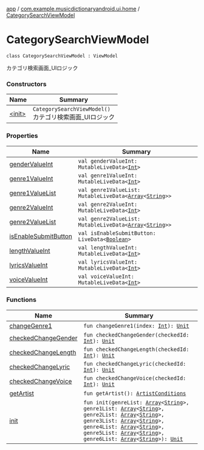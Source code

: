 [app](../../index.md) / [com.example.musicdictionaryandroid.ui.home](../index.md) / [CategorySearchViewModel](./index.md)

# CategorySearchViewModel

`class CategorySearchViewModel : ViewModel`

カテゴリ検索画面_UIロジック

### Constructors

| Name | Summary |
|---|---|
| [&lt;init&gt;](-init-.md) | `CategorySearchViewModel()`<br>カテゴリ検索画面_UIロジック |

### Properties

| Name | Summary |
|---|---|
| [genderValueInt](gender-value-int.md) | `val genderValueInt: MutableLiveData<`[`Int`](https://kotlinlang.org/api/latest/jvm/stdlib/kotlin/-int/index.html)`>` |
| [genre1ValueInt](genre1-value-int.md) | `val genre1ValueInt: MutableLiveData<`[`Int`](https://kotlinlang.org/api/latest/jvm/stdlib/kotlin/-int/index.html)`>` |
| [genre1ValueList](genre1-value-list.md) | `val genre1ValueList: MutableLiveData<`[`Array`](https://kotlinlang.org/api/latest/jvm/stdlib/kotlin/-array/index.html)`<`[`String`](https://kotlinlang.org/api/latest/jvm/stdlib/kotlin/-string/index.html)`>>` |
| [genre2ValueInt](genre2-value-int.md) | `val genre2ValueInt: MutableLiveData<`[`Int`](https://kotlinlang.org/api/latest/jvm/stdlib/kotlin/-int/index.html)`>` |
| [genre2ValueList](genre2-value-list.md) | `val genre2ValueList: MutableLiveData<`[`Array`](https://kotlinlang.org/api/latest/jvm/stdlib/kotlin/-array/index.html)`<`[`String`](https://kotlinlang.org/api/latest/jvm/stdlib/kotlin/-string/index.html)`>>` |
| [isEnableSubmitButton](is-enable-submit-button.md) | `val isEnableSubmitButton: LiveData<`[`Boolean`](https://kotlinlang.org/api/latest/jvm/stdlib/kotlin/-boolean/index.html)`>` |
| [lengthValueInt](length-value-int.md) | `val lengthValueInt: MutableLiveData<`[`Int`](https://kotlinlang.org/api/latest/jvm/stdlib/kotlin/-int/index.html)`>` |
| [lyricsValueInt](lyrics-value-int.md) | `val lyricsValueInt: MutableLiveData<`[`Int`](https://kotlinlang.org/api/latest/jvm/stdlib/kotlin/-int/index.html)`>` |
| [voiceValueInt](voice-value-int.md) | `val voiceValueInt: MutableLiveData<`[`Int`](https://kotlinlang.org/api/latest/jvm/stdlib/kotlin/-int/index.html)`>` |

### Functions

| Name | Summary |
|---|---|
| [changeGenre1](change-genre1.md) | `fun changeGenre1(index: `[`Int`](https://kotlinlang.org/api/latest/jvm/stdlib/kotlin/-int/index.html)`): `[`Unit`](https://kotlinlang.org/api/latest/jvm/stdlib/kotlin/-unit/index.html) |
| [checkedChangeGender](checked-change-gender.md) | `fun checkedChangeGender(checkedId: `[`Int`](https://kotlinlang.org/api/latest/jvm/stdlib/kotlin/-int/index.html)`): `[`Unit`](https://kotlinlang.org/api/latest/jvm/stdlib/kotlin/-unit/index.html) |
| [checkedChangeLength](checked-change-length.md) | `fun checkedChangeLength(checkedId: `[`Int`](https://kotlinlang.org/api/latest/jvm/stdlib/kotlin/-int/index.html)`): `[`Unit`](https://kotlinlang.org/api/latest/jvm/stdlib/kotlin/-unit/index.html) |
| [checkedChangeLyric](checked-change-lyric.md) | `fun checkedChangeLyric(checkedId: `[`Int`](https://kotlinlang.org/api/latest/jvm/stdlib/kotlin/-int/index.html)`): `[`Unit`](https://kotlinlang.org/api/latest/jvm/stdlib/kotlin/-unit/index.html) |
| [checkedChangeVoice](checked-change-voice.md) | `fun checkedChangeVoice(checkedId: `[`Int`](https://kotlinlang.org/api/latest/jvm/stdlib/kotlin/-int/index.html)`): `[`Unit`](https://kotlinlang.org/api/latest/jvm/stdlib/kotlin/-unit/index.html) |
| [getArtist](get-artist.md) | `fun getArtist(): `[`ArtistConditions`](../../com.example.domain.model.value/-artist-conditions/index.md) |
| [init](init.md) | `fun init(genreList: `[`Array`](https://kotlinlang.org/api/latest/jvm/stdlib/kotlin/-array/index.html)`<`[`String`](https://kotlinlang.org/api/latest/jvm/stdlib/kotlin/-string/index.html)`>, genre1List: `[`Array`](https://kotlinlang.org/api/latest/jvm/stdlib/kotlin/-array/index.html)`<`[`String`](https://kotlinlang.org/api/latest/jvm/stdlib/kotlin/-string/index.html)`>, genre2List: `[`Array`](https://kotlinlang.org/api/latest/jvm/stdlib/kotlin/-array/index.html)`<`[`String`](https://kotlinlang.org/api/latest/jvm/stdlib/kotlin/-string/index.html)`>, genre3List: `[`Array`](https://kotlinlang.org/api/latest/jvm/stdlib/kotlin/-array/index.html)`<`[`String`](https://kotlinlang.org/api/latest/jvm/stdlib/kotlin/-string/index.html)`>, genre4List: `[`Array`](https://kotlinlang.org/api/latest/jvm/stdlib/kotlin/-array/index.html)`<`[`String`](https://kotlinlang.org/api/latest/jvm/stdlib/kotlin/-string/index.html)`>, genre5List: `[`Array`](https://kotlinlang.org/api/latest/jvm/stdlib/kotlin/-array/index.html)`<`[`String`](https://kotlinlang.org/api/latest/jvm/stdlib/kotlin/-string/index.html)`>, genre6List: `[`Array`](https://kotlinlang.org/api/latest/jvm/stdlib/kotlin/-array/index.html)`<`[`String`](https://kotlinlang.org/api/latest/jvm/stdlib/kotlin/-string/index.html)`>): `[`Unit`](https://kotlinlang.org/api/latest/jvm/stdlib/kotlin/-unit/index.html) |
